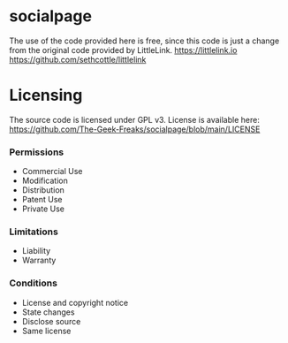 # socialpage
The use of the code provided here is free, since this code is just a change from the original code provided by LittleLink.
https://littlelink.io
https://github.com/sethcottle/littlelink

# Licensing
The source code is licensed under GPL v3. License is available here: https://github.com/The-Geek-Freaks/socialpage/blob/main/LICENSE

### Permissions
- Commercial Use
- Modification
- Distribution
- Patent Use
- Private Use

### Limitations
- Liability
- Warranty 

### Conditions
- License and copyright notice
- State changes
- Disclose source
- Same license
